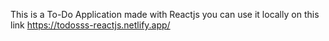 This is a To-Do Application made with Reactjs you can use it locally on this link https://todosss-reactjs.netlify.app/
